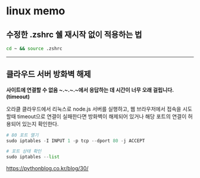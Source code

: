 # linux memo

## **수정한 .zshrc 쉘 재시작 없이 적용하는 법**
```sh
cd ~ && source .zshrc
```
___


## **클라우드 서버 방화벽 해제**

**사이트에 연결할 수 없음 ~.~.~.~에서 응답하는 데 시간이 너무 오래 걸립니다.(timeout)**

오라클 클라우드에서 리눅스로 node.js 서버를 실행하고,
웹 브라우저에서 접속을 시도할때 timeout으로 연결이 실패한다면
방화벽이 해제되어 있거나 해당 포트의 연결이 허용되어 있는지 확인한다.

```py
# 80 포트 열기
sudo iptables -I INPUT 1 -p tcp --dport 80 -j ACCEPT

# 포트 상태 확인
sudo iptables --list
```

https://pythonblog.co.kr/blog/30/